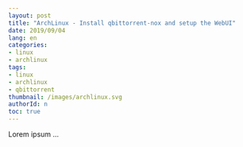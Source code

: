 ```yaml
---
layout: post
title: "ArchLinux - Install qbittorrent-nox and setup the WebUI"
date: 2019/09/04
lang: en
categories:
- linux
- archlinux
tags:
- linux
- archlinux
- qbittorrent
thumbnail: /images/archlinux.svg
authorId: n
toc: true
---
```

Lorem ipsum ...
